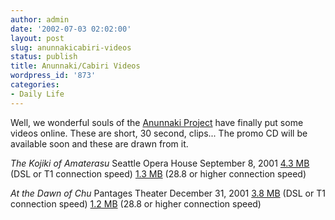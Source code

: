 ```yaml
---
author: admin
date: '2002-07-03 02:02:00'
layout: post
slug: anunnakicabiri-videos
status: publish
title: Anunnaki/Cabiri Videos
wordpress_id: '873'
categories:
- Daily Life
---
```

Well, we wonderful souls of the <a href="http://www.anunnaki.org">Anunnaki Project</a> have finally put some videos online. These are short, 30 second, clips... The promo CD will be available soon and these are drawn from it.

<p align="'center'"><em>The Kojiki of Amaterasu
</em>Seattle Opera House
September 8, 2001
<a href="//www.anunnaki.org/video/kojiki.mov'">4.3 MB</a> (DSL or T1 connection speed)
<a href="//www.anunnaki.org/video/lilkojiki.mov'">1.3 MB</a> (28.8 or higher connection speed)

<p align="'center'"><em>At the Dawn of Chu
</em>Pantages Theater
December 31, 2001
<a href="//www.anunnaki.org/video/chu.mov'">3.8 MB</a> (DSL or T1 connection speed)
<a href="//www.anunnaki.org/video/lilchu.mov'">1.2 MB</a> (28.8 or higher connection speed)
